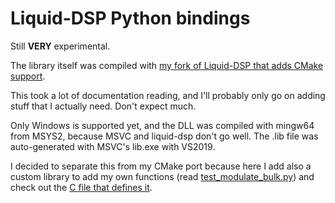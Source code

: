 # Liquid-DSP Python bindings

Still **VERY** experimental.

The library itself was compiled with [my fork of Liquid-DSP that adds CMake
support](https://github.com/ruilvo/liquid-dsp/tree/addcmake).

This took a lot of documentation reading, and I'll probably only go on adding
stuff that I actually need. Don't expect much.

Only Windows is supported yet, and the DLL was compiled with mingw64 from MSYS2,
because MSVC and liquid-dsp don't go well. The .lib file was auto-generated with
MSVC's lib.exe with VS2019.

I decided to separate this from my CMake port because here I add also a custom
library to add my own functions (read
[test_modulate_bulk.py](https://github.com/ruilvo/liquid-dsp-swig/blob/master/tests/test_modulate_bulk.py))
and check out the [C file that defines
it](https://github.com/ruilvo/liquid-dsp-swig/blob/master/src/liquidbindings.c).
